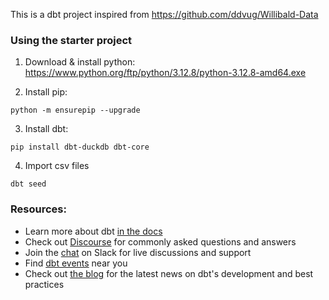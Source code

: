 This is a dbt project inspired from https://github.com/ddvug/Willibald-Data

### Using the starter project

1. Download & install python:
 https://www.python.org/ftp/python/3.12.8/python-3.12.8-amd64.exe

2. Install pip:

``python -m ensurepip --upgrade``

3. Install dbt:

``pip install dbt-duckdb dbt-core``

4. Import csv files

 ``dbt seed``

### Resources:
- Learn more about dbt [in the docs](https://docs.getdbt.com/docs/introduction)
- Check out [Discourse](https://discourse.getdbt.com/) for commonly asked questions and answers
- Join the [chat](https://community.getdbt.com/) on Slack for live discussions and support
- Find [dbt events](https://events.getdbt.com) near you
- Check out [the blog](https://blog.getdbt.com/) for the latest news on dbt's development and best practices
